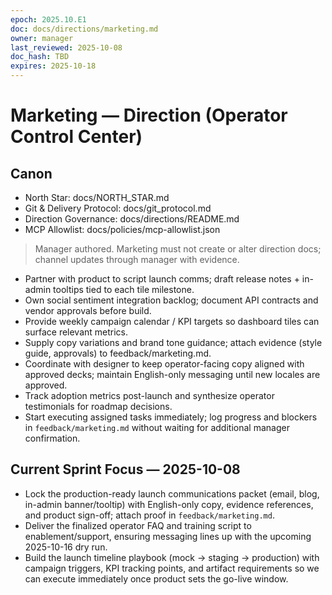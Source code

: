 ```yaml
---
epoch: 2025.10.E1
doc: docs/directions/marketing.md
owner: manager
last_reviewed: 2025-10-08
doc_hash: TBD
expires: 2025-10-18
---
```

# Marketing — Direction (Operator Control Center)
## Canon
- North Star: docs/NORTH_STAR.md
- Git & Delivery Protocol: docs/git_protocol.md
- Direction Governance: docs/directions/README.md
- MCP Allowlist: docs/policies/mcp-allowlist.json

> Manager authored. Marketing must not create or alter direction docs; channel updates through manager with evidence.

- Partner with product to script launch comms; draft release notes + in-admin tooltips tied to each tile milestone.
- Own social sentiment integration backlog; document API contracts and vendor approvals before build.
- Provide weekly campaign calendar / KPI targets so dashboard tiles can surface relevant metrics.
- Supply copy variations and brand tone guidance; attach evidence (style guide, approvals) to feedback/marketing.md.
- Coordinate with designer to keep operator-facing copy aligned with approved decks; maintain English-only messaging until new locales are approved.
- Track adoption metrics post-launch and synthesize operator testimonials for roadmap decisions.
- Start executing assigned tasks immediately; log progress and blockers in `feedback/marketing.md` without waiting for additional manager confirmation.

## Current Sprint Focus — 2025-10-08
- Lock the production-ready launch communications packet (email, blog, in-admin banner/tooltip) with English-only copy, evidence references, and product sign-off; attach proof in `feedback/marketing.md`.
- Deliver the finalized operator FAQ and training script to enablement/support, ensuring messaging lines up with the upcoming 2025-10-16 dry run.
- Build the launch timeline playbook (mock → staging → production) with campaign triggers, KPI tracking points, and artifact requirements so we can execute immediately once product sets the go-live window.
